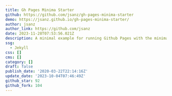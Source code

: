 ```yaml
---
title: Gh Pages Minima Starter
github: https://github.com/jsanz/gh-pages-minima-starter
demo: https://jsanz.github.io/gh-pages-minima-starter/
author: jsanz
author_link: https://github.com/jsanz
date: 2023-11-28T07:53:56.021Z
description: A minimal example for running Github Pages with the minima theme.
ssg:
  - Jekyll
css: []
cms: []
category: []
draft: false
publish_date: '2020-03-22T22:14:16Z'
update_date: '2023-10-04T07:46:49Z'
github_star: 92
github_fork: 104
---
```


